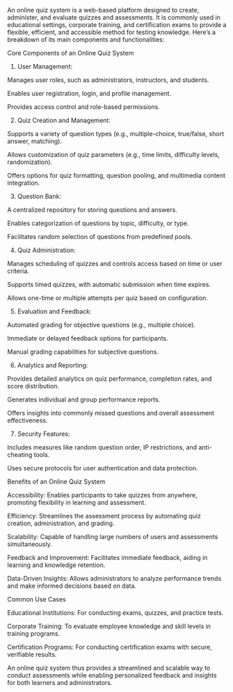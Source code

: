An online quiz system is a web-based platform designed to create, administer, and evaluate quizzes and assessments. It is commonly used in educational settings, corporate training, and certification exams to provide a flexible, efficient, and accessible method for testing knowledge. Here’s a breakdown of its main components and functionalities:

Core Components of an Online Quiz System

1. User Management:

Manages user roles, such as administrators, instructors, and students.

Enables user registration, login, and profile management.

Provides access control and role-based permissions.



2. Quiz Creation and Management:

Supports a variety of question types (e.g., multiple-choice, true/false, short answer, matching).

Allows customization of quiz parameters (e.g., time limits, difficulty levels, randomization).

Offers options for quiz formatting, question pooling, and multimedia content integration.



3. Question Bank:

A centralized repository for storing questions and answers.

Enables categorization of questions by topic, difficulty, or type.

Facilitates random selection of questions from predefined pools.



4. Quiz Administration:

Manages scheduling of quizzes and controls access based on time or user criteria.

Supports timed quizzes, with automatic submission when time expires.

Allows one-time or multiple attempts per quiz based on configuration.



5. Evaluation and Feedback:

Automated grading for objective questions (e.g., multiple choice).

Immediate or delayed feedback options for participants.

Manual grading capabilities for subjective questions.



6. Analytics and Reporting:

Provides detailed analytics on quiz performance, completion rates, and score distribution.

Generates individual and group performance reports.

Offers insights into commonly missed questions and overall assessment effectiveness.



7. Security Features:

Includes measures like random question order, IP restrictions, and anti-cheating tools.

Uses secure protocols for user authentication and data protection.




Benefits of an Online Quiz System

Accessibility: Enables participants to take quizzes from anywhere, promoting flexibility in learning and assessment.

Efficiency: Streamlines the assessment process by automating quiz creation, administration, and grading.

Scalability: Capable of handling large numbers of users and assessments simultaneously.

Feedback and Improvement: Facilitates immediate feedback, aiding in learning and knowledge retention.

Data-Driven Insights: Allows administrators to analyze performance trends and make informed decisions based on data.


Common Use Cases

Educational Institutions: For conducting exams, quizzes, and practice tests.

Corporate Training: To evaluate employee knowledge and skill levels in training programs.

Certification Programs: For conducting certification exams with secure, verifiable results.


An online quiz system thus provides a streamlined and scalable way to conduct assessments while enabling personalized feedback and insights for both learners and administrators.
